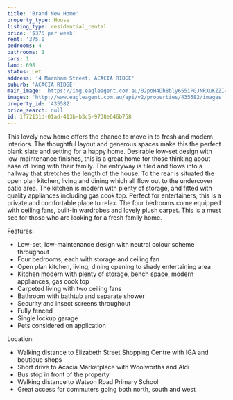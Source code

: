 ```yaml
---
title: 'Brand New Home'
property_type: House
listing_type: residential_rental
price: '$375 per week'
rent: '375.0'
bedrooms: 4
bathrooms: 1
cars: 1
land: 698
status: Let
address: '4 Marnham Street, ACACIA RIDGE'
suburb: 'ACACIA RIDGE'
main_image: 'https://img.eagleagent.com.au/02poH4Dh8bly655iPGJNRXuKZZI=/1280x854/smart/https://s3-us-west-2.amazonaws.com/eagleagent-orig/images/6825840/426345838-image-M.jpg'
images: 'http://www.eagleagent.com.au/api/v2/properties/435582/images'
property_id: '435582'
price_search: null
id: 1f72131d-01ad-413b-b3c5-9738e646b758
---
```

This lovely new home offers the chance to move in to fresh and modern interiors. The thoughtful layout and generous spaces make this the perfect blank slate and setting for a happy home. Desirable low-set design with low-maintenance finishes, this is a great home for those thinking about ease of living with their family. The entryway is tiled and flows into a hallway that stretches the length of the house. To the rear is situated the open plan kitchen, living and dining which all flow out to the undercover patio area. The kitchen is modern with plenty of storage, and fitted with quality appliances including gas cook top. Perfect for entertainers, this is a private and comfortable place to relax. The four bedrooms come equipped with ceiling fans, built-in wardrobes and lovely plush carpet. This is a must see for those who are looking for a fresh family home.

Features:

*  Low-set, low-maintenance design with neutral colour scheme throughout
*  Four bedrooms, each with storage and ceiling fan
*  Open plan kitchen, living, dining opening to shady entertaining area
*  Kitchen modern with plenty of storage, bench space, modern appliances, gas cook top
*  Carpeted living with two ceiling fans
*  Bathroom with bathtub and separate shower
*  Security and insect screens throughout
*  Fully fenced
*  Single lockup garage
*  Pets considered on application

Location:

*  Walking distance to Elizabeth Street Shopping Centre with IGA and boutique shops
*  Short drive to Acacia Marketplace with Woolworths and Aldi
*  Bus stop in front of the property
*  Walking distance to Watson Road Primary School
*  Great access for commuters going both north, south and west